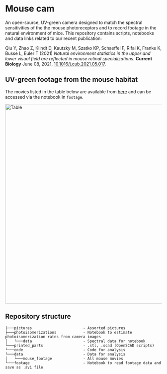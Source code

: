 # Mouse cam

An open-source, UV-green camera designed to match the spectral sensitivities of the the mouse photoreceptors and to record footage in the natural environment of mice. This repository contains scripts, notebooks and data links related to our recent publication:

Qiu Y, Zhao Z, Klindt D, Kautzky M, Szatko KP, Schaeffel F, Rifai K, Franke K, Busse L, Euler T (2021) _Natural environment statistics in the upper and lower visual field are reflected in mouse retinal specializations._ **Current Biology** June 08, 2021, [10.1016/j.cub.2021.05.017](https://doi.org/10.1016/j.cub.2021.05.017).

## UV-green footage from the mouse habitat

The movies listed in the table below are available from [here](https://zenodo.org/record/4812404#.YK6dNbczapo) and can be accessed via the notebook in `footage`. 

[<img src="https://github.com/eulerlab/mouse-scene-cam/blob/master/pictures/table_mousefootage.png" alt="Table" width="640"/>](https://github.com/eulerlab/mouse-scene-cam/blob/master/pictures/table_mousefootage.png)


## Repository structure

```
├───pictures                       - Assorted pictures
├───photoisomerizations            - Notebook to estimate photoisomerization rates from camera images
│   └───data                       - Spectral data for notebook
└───printed_parts                  - .stl, .scad (OpenSCAD scripts)
└───code                           - Code for analysis
└───data                           - Data for analysis
│   └───mouse_footage              - All mouse movies
└───footage                        - Notebook to read footage data and save as .avi file
```

